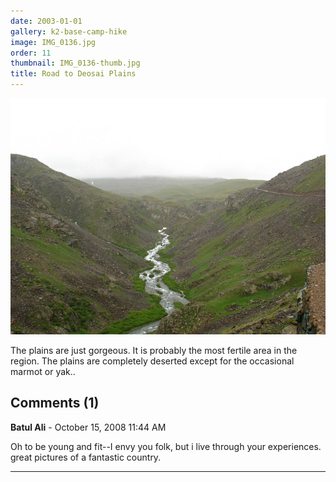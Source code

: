 ```yaml
---
date: 2003-01-01
gallery: k2-base-camp-hike
image: IMG_0136.jpg
order: 11
thumbnail: IMG_0136-thumb.jpg
title: Road to Deosai Plains
---
```


![Road to Deosai Plains](./IMG_0136.jpg)

The plains are just gorgeous. It is probably the most fertile area in the region. The plains are completely deserted except for the occasional marmot or yak..

<div id="comments">

## Comments (1)

**Batul Ali** - October 15, 2008 11:44 AM

Oh to be young and fit--I envy you folk, but i live through your experiences.
great pictures of a fantastic country.

---

</div>